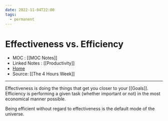 ```yaml
---
date: 2022-11-04T22:00
tags:
  - permanent
---
```

# Effectiveness vs. Efficiency
- MOC : [[MOC Notes]]
- Linked Notes : [[Productivity]]
- [Home](https://misudashi.ga/)
- Source: [[The 4 Hours Week]]
----------

Effectiveness is doing the things that get you closer to your [[Goals]]. Efficiency is performing a given task (whether important or not) in the most economical manner possible. 

Being efficient without regard to effectiveness is the default mode of the universe.